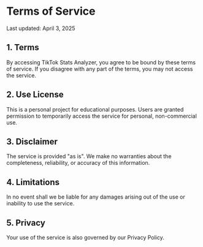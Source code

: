 # Terms of Service

Last updated: April 3, 2025

## 1. Terms
By accessing TikTok Stats Analyzer, you agree to be bound by these terms of service. If you disagree with any part of the terms, you may not access the service.

## 2. Use License
This is a personal project for educational purposes. Users are granted permission to temporarily access the service for personal, non-commercial use.

## 3. Disclaimer
The service is provided "as is". We make no warranties about the completeness, reliability, or accuracy of this information.

## 4. Limitations
In no event shall we be liable for any damages arising out of the use or inability to use the service.

## 5. Privacy
Your use of the service is also governed by our Privacy Policy.
